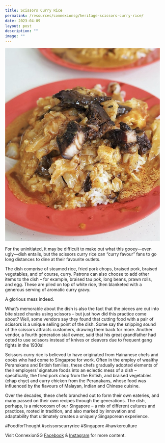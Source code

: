 ```yaml
---
title: Scissors Curry Rice
permalink: /resources/connexionsg/heritage-scissors-curry-rice/
date: 2023-04-09
layout: post
description: ""
image: ""
---
```

![](/images/connexionsg/2023/curry%20rice.png)

For the uninitiated, it may be difficult to make out what this gooey—even ugly—dish entails, but the scissors curry rice can “curry favour” fans to go long distances to dine at their favourite outlets.

The dish comprise of steamed rice, fried pork chops, braised pork, braised vegetables, and of course, curry. Patrons can also choose to add other items to the dish – for example, braised tau pok, long beans, prawn rolls, and egg. These are piled on top of white rice, then blanketed with a generous serving of aromatic curry gravy. 

A glorious mess indeed.

What’s memorable about the dish is also the fact that the pieces are cut into bite sized chunks using scissors – but just how did this practice come about? Well, some vendors say they found that cutting food with a pair of scissors is a unique selling point of the dish. Some say the snipping sound of the scissors attracts customers, drawing them back for more. Another vendor, a fourth generation stall owner, said that his great grandfather had opted to use scissors instead of knives or cleavers due to frequent gang fights in the 1930s!

Scissors curry rice is believed to have originated from Hainanese chefs and cooks who had come to Singaproe for work. Often in the employ of wealthy Peranakans and British families, these chefs gradually adopted elements of their employers’ signature foods into an eclectic mess of a dish – specifically, the fried pork chop from the British, and braised vegetables (chap chye) and curry chicken from the Peranakans, whose food was influenced by the flavours of Malayan, Indian and Chinese cuisine.

Over the decades, these chefs branched out to form their own eateries, and many passed on their own recipes through the generations. The dish, perhaps, is a microcosm of our Singapore – a mix of different cultures and practices, rooted in tradition, and also marked by innovation and adaptability that ultimately creates a uniquely Singaporean experience.

#FoodforThought #scissorscurryrice #Singapore #hawkerculture

Visit ConnexionSG [Facebook](https://www.facebook.com/ConnexionSG) & [Instagram](https://www.instagram.com/connexionsg/) for more content.